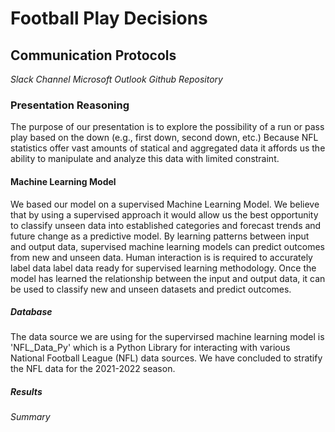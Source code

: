 # Football Play Decisions

## Communication Protocols
*Slack Channel*
*Microsoft Outlook*
*Github Repository*

### Presentation Reasoning
The purpose of our presentation is to explore the possibility of a run or pass play based on the down (e.g., first down, second down, etc.) Because NFL statistics offer vast amounts of statical and aggregated data it affords us the ability to manipulate and analyze this data with limited constraint.

#### Machine Learning Model
We based our model on a supervised Machine Learning Model. We believe that by using a supervised approach it would allow us the best opportunity to classify unseen data into established categories and forecast trends and future change as a predictive model. By learning patterns between input and output data, supervised machine learning models can predict outcomes from new and unseen data. Human interaction is is required to accurately label data label data ready for supervised learning methodology. Once the model has learned the relationship between the input and output data, it can be used to classify new and unseen datasets and predict outcomes.

##### Database 
The data source we are using for the supervirsed machine learning model is 'NFL_Data_Py' which is a Python Library for interacting with various National Football League (NFL) data sources. We have concluded to stratify the NFL data for the 2021-2022 season.

##### Results

###### Summary